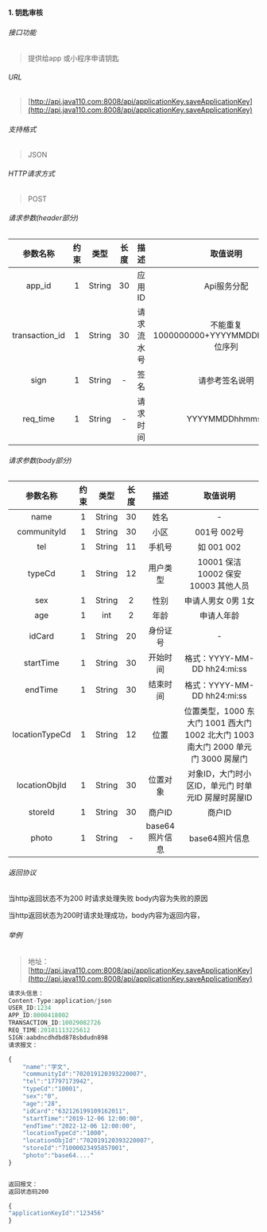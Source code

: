

**1\. 钥匙审核**
###### 接口功能
> 提供给app 或小程序申请钥匙

###### URL
> [http://api.java110.com:8008/api/applicationKey.saveApplicationKey](http://api.java110.com:8008/api/applicationKey.saveApplicationKey)

###### 支持格式
> JSON

###### HTTP请求方式
> POST

###### 请求参数(header部分)
|参数名称|约束|类型|长度|描述|取值说明|
| :-: | :-: | :-: | :-: | :-: | :-:|
|app_id|1|String|30|应用ID|Api服务分配                      |
|transaction_id|1|String|30|请求流水号|不能重复 1000000000+YYYYMMDDhhmmss+6位序列 |
|sign|1|String|-|签名|请参考签名说明|
|req_time|1|String|-|请求时间|YYYYMMDDhhmmss|

###### 请求参数(body部分)
|参数名称|约束|类型|长度|描述|取值说明|
| :-: | :-: | :-: | :-: | :-: | :-: |
|name|1|String|30|姓名|-|
|communityId|1|String|30|小区|001号 002号|
|tel|1|String|11|手机号|如 001 002|
|typeCd|1|String|12|用户类型|10001 保洁 10002 保安 10003 其他人员|
|sex|1|String|2|性别|申请人男女  0男 1女|
|age|1|int|2|年龄|申请人年龄|
|idCard|1|String|20|身份证号|-|
|startTime|1|String|30|开始时间|格式：YYYY-MM-DD hh24:mi:ss|
|endTime|1|String|30|结束时间|格式：YYYY-MM-DD hh24:mi:ss|
|locationTypeCd|1|String|12|位置|位置类型，1000 东大门  1001 西大门 1002 北大门 1003 南大门 2000 单元门 3000 房屋门|
|locationObjId|1|String|30|位置对象|对象ID，大门时小区ID，单元门 时单元ID 房屋时房屋ID|
|storeId|1|String|30|商户ID|商户ID|
|photo|1|String|-|base64照片信息|base64照片信息|


###### 返回协议

当http返回状态不为200 时请求处理失败 body内容为失败的原因

当http返回状态为200时请求处理成功，body内容为返回内容，


###### 举例
> 地址：[http://api.java110.com:8008/api/applicationKey.saveApplicationKey](http://api.java110.com:8008/api/applicationKey.saveApplicationKey)

``` javascript
请求头信息：
Content-Type:application/json
USER_ID:1234
APP_ID:8000418002
TRANSACTION_ID:10029082726
REQ_TIME:20181113225612
SIGN:aabdncdhdbd878sbdudn898
请求报文：

{
	"name":"学文",
	"communityId":"702019120393220007",
	"tel":"17797173942",
	"typeCd":"10001",
	"sex":"0",
	"age":"28",
	"idCard":"632126199109162011",
	"startTime":"2019-12-06 12:00:00",
	"endTime":"2022-12-06 12:00:00",
	"locationTypeCd":"1000",
	"locationObjId":"702019120393220007",
	"storeId":"71000023495857001",
    "photo":"base64...."
}


返回报文：
返回状态码200

{
"applicationKeyId":"123456"
}

```
